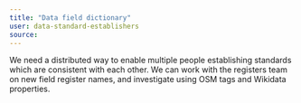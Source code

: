 ```yaml
---
title: "Data field dictionary"
user: data-standard-establishers
source:
---
```


We need a distributed way to enable multiple people establishing standards which are consistent with each other. We can work with the registers team on new field register names, and investigate using OSM tags and Wikidata properties.
